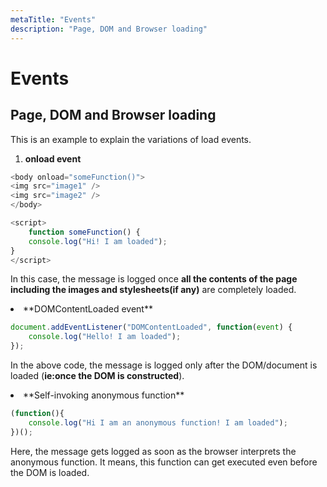 ```yaml
---
metaTitle: "Events"
description: "Page, DOM and Browser loading"
---
```


# Events




## Page, DOM and Browser loading


This is an example to explain the variations of load events.

1. **onload event**

```js
<body onload="someFunction()">
<img src="image1" />
<img src="image2" />
</body>

<script>
    function someFunction() {
    console.log("Hi! I am loaded");
}
</script>

```

In this case, the message is logged once **all the contents of the page including the images and stylesheets(if any)** are completely loaded.

<li>
**DOMContentLoaded event**

```js
document.addEventListener("DOMContentLoaded", function(event) {
    console.log("Hello! I am loaded");
});

```


</li>

In the above code, the message is logged only after the DOM/document is loaded (**ie:once the DOM is constructed**).

<li>
**Self-invoking anonymous function**

```js
(function(){
    console.log("Hi I am an anonymous function! I am loaded");
})();

```


</li>

Here, the message gets logged as soon as the browser interprets the anonymous function. It means, this function can get executed even before the DOM is loaded.


